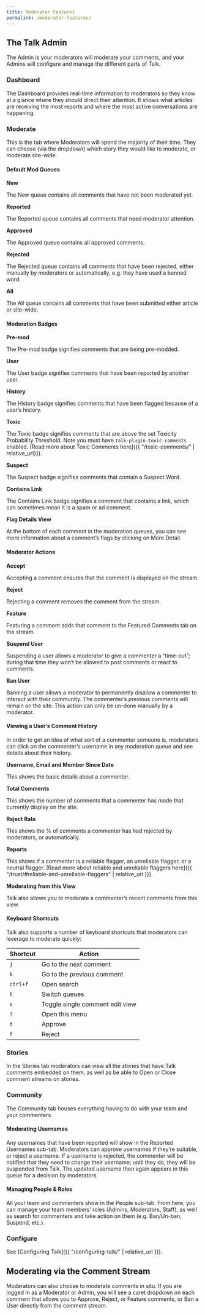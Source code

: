 ```yaml
---
title: Moderator Features
permalink: /moderator-features/
---
```


## The Talk Admin

The Admin is your moderators will moderate your comments, and your Admins will configure and manage the different parts of Talk.

### Dashboard

The Dashboard provides real-time information to moderators so they know at a glance where they should direct their attention. It shows what articles are receiving the most reports and where the most active conversations are happening.

### Moderate

This is the tab where Moderators will spend the majority of their time. They can choose (via the dropdown) which story they would like to moderate, or moderate site-wide.

#### Default Mod Queues

**New**

The New queue contains all comments that have not been moderated yet.

**Reported**

The Reported queue contains all comments that need moderator attention.

**Approved**

The Approved queue contains all approved comments.

**Rejected**

The Rejected queue contains all comments that have been rejected, either manually by moderators or automatically, e.g. they have used a banned word.

**All**

The All queue contains all comments that have been submitted either article or site-wide.

#### Moderation Badges 

**Pre-mod**

The Pre-mod badge signifies comments that are being pre-modded.

**User**

The User badge signifies comments that have been reported by another user.

**History**

The History badge signifies comments that have been flagged because of a user’s history.

**Toxic**

The Toxic badge signifies comments that are above the set Toxicity Probability Threshold. Note you must have `talk-plugin-toxic-comments` enabled. [Read more about Toxic Comments here]({{ "/toxic-comments/" | relative_url}}).

**Suspect**

The Suspect badge signifies comments that contain a Suspect Word.

**Contains Link**

The Contains Link badge signifies a comment that contains a link, which can sometimes mean it is a spam or ad comment.

**Flag Details View**

At the bottom of each comment in the moderation queues, you can see more information about a comment’s flags by clicking on More Detail.

#### Moderator Actions

**Accept**

Accepting a comment ensures that the comment is displayed on the stream.

**Reject**

Rejecting a comment removes the comment from the stream.

**Feature**

Featuring a comment adds that comment to the Featured Comments tab on the stream.

**Suspend User**

Suspending a user allows a moderator to give a commenter a “time-out”; during that time they won’t be allowed to post comments or react to comments. 

**Ban User**

Banning a user allows a moderator to permanently disallow a commenter to interact with their community. The commenter’s previous comments will remain on the site. This action can only be un-done manually by a moderator.

#### Viewing a User’s Comment History

In order to get an idea of what sort of a commenter someone is, moderators can click on the commenter’s username in any moderation queue and see details about their history.

**Username, Email and Member Since Date**

This shows the basic details about a commenter.

**Total Comments**

This shows the number of comments that a commenter has made that currently display on the site.

**Reject Rate**

This shows the % of comments a commenter has had rejected by moderators, or automatically.

**Reports**

This shows if a commenter is a reliable flagger, an unreliable flagger, or a neutral flagger. [Read more about reliable and unreliable flaggers here]({{ "/trust/#reliable-and-unreliable-flaggers" | relative_url }}).

**Moderating from this View**

Talk also allows you to moderate a commenter’s recent comments from this view.

#### Keyboard Shortcuts

Talk also supports a number of keyboard shortcuts that moderators can leverage to moderate quickly:

| Shortcut | Action                          |
| -------- | ------------------------------- |
| `j`      | Go to the next comment          |
| `k`      | Go to the previous comment      |
| `ctrl+f` | Open search                     |
| `t`      | Switch queues                   |
| `s`      | Toggle single comment edit view |
| `?`      | Open this menu                  |
| `d`      | Approve                         |
| `f`      | Reject                          |

### Stories

In the Stories tab moderators can view all the stories that have Talk comments embedded on them, as well as be able to Open or Close comment streams on stories.

### Community

The Community tab houses everything having to do with your team and your commenters.

#### Moderating Usernames

Any usernames that have been reported will show in the Reported Usernames sub-tab. Moderators can approve usernames if they’re suitable, or reject a username. If a username is rejected, the commenter will be notified that they need to change their username; until they do, they will be suspended from Talk. The updated username then again appears in this queue for a decision by moderators.

#### Managing People & Roles

All your team and commenters show in the People sub-tab. From here, you can manage your team members’ roles (Admins, Moderators, Staff), as well as search for commenters and take action on them (e.g. Ban/Un-ban, Suspend, etc.). 
### Configure

See [Configuring Talk]({{ "/configuring-talk/" | relative_url }}).

## Moderating via the Comment Stream

Moderators can also choose to moderate comments in situ. If you are logged in as a Moderator or Admin, you will see a caret dropdown on each comment that allows you to Approve, Reject, or Feature comments, or Ban a User directly from the comment stream.
